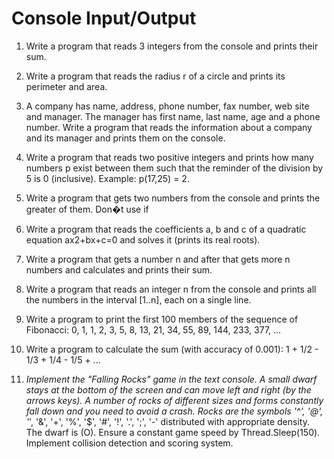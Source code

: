 Console Input/Output
====================

1.    Write a program that reads 3 integers from the console and prints their sum.
2.    Write a program that reads the radius r of a circle and prints its perimeter and area.
3.    A company has name, address, phone number, fax number, web site and manager. The manager has first name, last name, age and a phone number. Write a program that reads the information about a company and its manager and prints them on the console.
4.    Write a program that reads two positive integers and prints how many numbers p exist between them such that the reminder of the division by 5 is 0 (inclusive). Example: p(17,25) = 2.
5.    Write a program that gets two numbers from the console and prints the greater of them. Don�t use if 
6.    Write a program that reads the coefficients a, b and c of a quadratic equation ax2+bx+c=0 and solves it (prints its real roots).
7.    Write a program that gets a number n and after that gets more n numbers and calculates and prints their sum.
8.    Write a program that reads an integer n from the console and prints all the numbers in the interval [1..n], each on a single line.
9.    Write a program to print the first 100 members of the sequence of Fibonacci: 0, 1, 1, 2, 3, 5, 8, 13, 21, 34, 55, 89, 144, 233, 377, ...
10.    Write a program to calculate the sum (with accuracy of 0.001): 1 + 1/2 - 1/3 + 1/4 - 1/5 + ...

11.    *Implement the "Falling Rocks" game in the text console. A small dwarf stays at the bottom of the screen and can move left and right (by the arrows keys). A number of rocks of different sizes and forms constantly fall down and you need to avoid a crash. Rocks are the symbols '^', '@', '*', '&', '+', '%', '$', '#', '!', '.', ';', '-' distributed with appropriate density. The dwarf is (O). Ensure a constant game speed by Thread.Sleep(150). Implement collision detection and scoring system.

